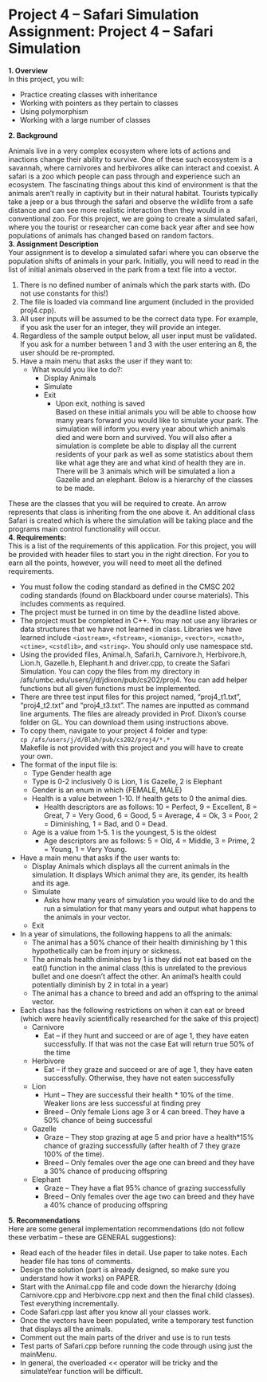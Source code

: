 # Project 4 – Safari Simulation <br> Assignment: Project 4 – Safari Simulation 

**1. Overview**<br>
In this project, you will:<br>
- Practice creating classes with inheritance 
- Working with pointers as they pertain to classes
- Using polymorphism
- Working with a large number of classes

**2. Background**<br>

Animals live in a very complex ecosystem where lots of actions and inactions change their ability to survive. One of these such ecosystem is a savannah, where carnivores and herbivores alike can interact and coexist. A safari is a zoo which people can pass through and experience such an ecosystem. The fascinating things about this kind of environment is that the animals aren’t really in captivity but in their natural habitat. Tourists typically take a jeep or a bus through the safari and observe the wildlife from a safe distance and can see more realistic interaction then they would in a conventional zoo.
For this project, we are going to create a simulated safari, where you the tourist or researcher can come back year after and see how populations of animals has changed based on random factors.
<br>**3. Assignment Description**<br>
Your assignment is to develop a simulated safari where you can observe the population shifts of animals in your park. Initially, you will need to read in the list of initial animals observed in the park from a text file into a vector.
1. There is no defined number of animals which the park starts with. (Do not use constants for this!)
2. The file is loaded via command line argument (included in the provided proj4.cpp). 
3. All user inputs will be assumed to be the correct data type. For example, if you ask the user for an integer, they will provide an integer.
4. Regardless of the sample output below, all user input must be validated. If you ask for a number between 1 and 3 with the user entering an 8, the user should be re-prompted.
5. Have a main menu that asks the user if they want to:
   - What would you like to do?:
     - Display Animals
     - Simulate
     - Exit
       - Upon exit, nothing is saved<br>
 Based on these initial animals you will be able to choose how many years forward you would like to simulate your park. The simulation will inform you every year about which animals died and were born and survived. You will also after a simulation is complete be able to display all the current residents of your park as well as some statistics about them like what age they are and what kind of health they are in. 
There will be 3 animals which will be simulated a lion a Gazelle and an elephant. Below is a hierarchy of the classes to be made.  


These are the classes that you will be required to create. An arrow represents that class is inheriting from the one above it. An additional class Safari is created which is where the simulation will be taking place and the programs main control functionality will occur.
<br>**4. Requirements:**<br>
This is a list of the requirements of this application. For this project, you will be provided with header files to start you in the right direction. For you to earn all the points, however, you will need to meet all the defined requirements.
- You must follow the coding standard as defined in the CMSC 202 coding standards (found on Blackboard under course materials). This includes comments as required.
- The project must be turned in on time by the deadline listed above.
- The project must be completed in C++. You may not use any libraries or data structures that we have not learned in class. Libraries we have learned include ```<iostream>```, ```<fstream>```, ```<iomanip>```, ```<vector>```, ```<cmath>```, ```<ctime>```, ```<cstdlib>```, and ```<string>```. You should only use namespace std.
- Using the provided files, Animal.h, Safari.h, Carnivore.h, Herbivore.h, Lion.h, Gazelle.h, Elephant.h and driver.cpp, to create the Safari Simulation. You can copy the files from my directory in /afs/umbc.edu/users/j/d/jdixon/pub/cs202/proj4. You can add helper functions but all given functions must be implemented.
- There are three test input files for this project named, “proj4_t1.txt”, “proj4_t2.txt” and “proj4_t3.txt”. The names are inputted as command line arguments. The files are already provided in Prof. Dixon’s course folder on GL. You can download them using instructions above.
- To copy them, navigate to your project 4 folder and type:<br>
```cp /afs/users/j/d/Blah/pub/cs202/proj4/*.* ``` <br>
Makefile is not provided with this project and you will have to create your own. <br>
- The format of the input file is:
  - Type Gender health age
  - Type is 0-2 inclusively 0 is Lion, 1 is Gazelle, 2 is Elephant
  - Gender is an enum in which {FEMALE, MALE}
  - Health is a value between 1-10. If health gets to 0 the animal dies.
    - Health descriptors are as follows: 10 = Perfect, 9 = Excellent, 8 = Great, 7 = Very Good, 6 = Good, 5 = Average, 4 = Ok, 3 = Poor, 2 = Diminishing, 1 = Bad, and 0 = Dead.
  - Age is a value from 1-5. 1 is the youngest, 5 is the oldest
    - Age descriptors are as follows: 5 = Old, 4 = Middle, 3 = Prime, 2 = Young, 1 = Very Young.
- Have a main menu that asks if the user wants to:
  - Display Animals which displays all the current animals in the simulation. It displays Which animal they are, its gender, its health and its age.
  - Simulate
    - Asks how many years of simulation you would like to do and the run a simulation for that many years and output what happens to the animals in your vector.
  - Exit
- In a year of simulations, the following happens to all the animals:
  - The animal has a 50% chance of their health diminishing by 1 this hypothetically can be from injury or sickness.
  - The animals health diminishes by 1 is they did not eat based on the eat() function in the animal class (this is unrelated to the previous bullet and one doesn’t affect the other. An animal’s health could potentially diminish by 2 in total in a year)
  - The animal has a chance to breed and add an offspring to the animal vector.
- Each class has the following restrictions on when it can eat or breed (which were heavily scientifically researched for the sake of this project)
  - Carnivore
    - Eat – if they hunt and succeed or are of age 1, they have eaten successfully. If that was not the case Eat will return true 50% of the time  
  - Herbivore
    - Eat – if they graze and succeed or are of age 1, they have eaten successfully. Otherwise, they have not eaten successfully
  - Lion
    - Hunt – They are successful their health * 10% of the time. Weaker lions are less successful at finding prey
    - Breed – Only female Lions age 3 or 4 can breed. They have a 50% chance of being successful
  - Gazelle
    - Graze – They stop grazing at age 5 and prior have a health*15% chance of grazing successfully (after health of 7 they graze 100% of the time).
    - Breed – Only females over the age one can breed and they have a 30% chance of producing offspring
  - Elephant
    - Graze – They have a flat 95% chance of grazing successfully
    - Breed – Only females over the age two can breed and they have a 40% chance of producing offspring 
    
**5. Recommendations**<br>
Here are some general implementation recommendations (do not follow these verbatim – these are GENERAL suggestions):<br>
- Read each of the header files in detail. Use paper to take notes. Each header file has tons of comments.
- Design the solution (part is already designed, so make sure you understand how it works) on PAPER.
- Start with the Animal.cpp file and code down the hierarchy (doing Carnivore.cpp and Herbivore.cpp next and then the final child classes). Test everything incrementally.
- Code Safari.cpp last after you know all your classes work.
- Once the vectors have been populated, write a temporary test function that displays all the animals. 
- Comment out the main parts of the driver and use is to run tests
- Test parts of Safari.cpp before running the code through using just the mainMenu.
- In general, the overloaded << operator will be tricky and the simulateYear function will be difficult.

